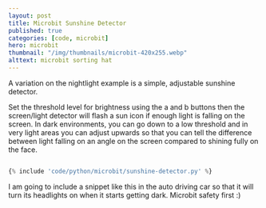 ```yaml
---
layout: post
title: Microbit Sunshine Detector
published: true
categories: [code, microbit]
hero: microbit
thumbnail: "/img/thumbnails/microbit-420x255.webp"
alttext: microbit sorting hat
---
```


A variation on the nightlight example is a simple, adjustable sunshine detector. 

Set the threshold level for brightness using the a and b buttons then the screen/light detector will flash a sun icon 
if enough light is falling on the screen. In dark environments, you can go down to a low threshold and in very light areas
you can adjust upwards so that you can tell the difference between light falling on an angle on the screen compared to 
shining fully on the face. 

```python

{% include 'code/python/microbit/sunshine-detector.py' %}

```
I am going to include a snippet like this in the auto driving car so that it will turn its headlights on when it starts getting dark. 
Microbit safety first :)
